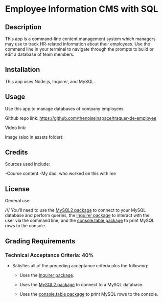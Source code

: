 # Employee Information CMS with SQL

## Description

This app is a command-line content management system which managers may use to track HR-related information about their employees. Use the command line in your terminal to navigate through the prompts to build or edit a database of team members. 

## Installation

This app uses Node.js, Inquirer, and MySQL. 

## Usage

Use this app to manage databases of company employees. 

Github repo link: https://github.com/thenoiseinspace/traquer-de-employee

Video link: 

Image (also in assets folder): 

## Credits

Sources used include:

-Course content
-My dad, who worked on this with me

## License
General use


///
You’ll need to use the [MySQL2 package](https://www.npmjs.com/package/mysql2) to connect to your MySQL database and perform queries, the [Inquirer package](https://www.npmjs.com/package/inquirer) to interact with the user via the command line, and the [console.table package](https://www.npmjs.com/package/console.table) to print MySQL rows to the console.


## Grading Requirements

### Technical Acceptance Criteria: 40%

* Satisfies all of the preceding acceptance criteria plus the following:

    * Uses the [Inquirer package](https://www.npmjs.com/package/inquirer).

    * Uses the [MySQL2 package](https://www.npmjs.com/package/mysql2) to connect to a MySQL database.

    * Uses the [console.table package](https://www.npmjs.com/package/console.table) to print MySQL rows to the console.

